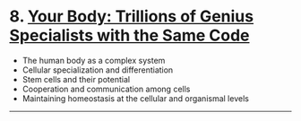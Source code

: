 # 8. [Your Body: Trillions of Genius Specialists with the Same Code](08.md)

- The human body as a complex system
- Cellular specialization and differentiation
- Stem cells and their potential
- Cooperation and communication among cells
- Maintaining homeostasis at the cellular and organismal levels

---
